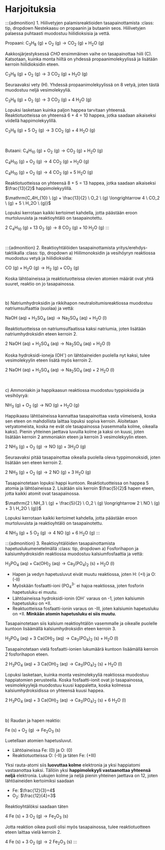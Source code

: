 # Harjoituksia

:::{admonition} 1. Hiilivetyjen palamisreaktioiden tasapainottamista
:class: tip, dropdown
Nestekaasu on propaanin ja butaanin seos. Hiilivetyjen palaessa puhtaasti muodostuu hiilidioksisia ja vettä.

Propaani: $\mathrm{C_3H_8 \ (g) + O_2 \ (g) \longrightarrow CO_2 \ (g) + H_2O \ (g)}$

Aakkosjärjestyksessä *CHO* ensimmäinen vaihe on tasapainottaa hiili (C). Katsotaan, kuinka monta hiiltä on yhdessä propaanimolekyylissä ja lisätään kerroin hiilidioksidin eteen.

$\mathrm{C_3H_8 \ (g) + O_2 \ (g) \longrightarrow 3 \ CO_2 \ (g) + H_2O \ (g)}$

Seuraavaksi vety (H). Yhdessä propaanimolekyylissä on 8 vetyä, joten tästä muodostuu neljä vesimolekyyliä.

$\mathrm{C_3H_8 \ (g) + O_2 \ (g) \longrightarrow 3 \ CO_2 \ (g) + 4 \ H_2O \ (g)}$

Lopuksi lasketaan kuinka paljon happea tarvitaan yhteensä. Reaktiotuotteissa on yhteensä 6 + 4 = 10 happea, jotka saadaan aikaiseksi viidellä happimolekyylillä.

$\mathrm{C_3H_8 \ (g) + 5 \ O_2 \ (g) \longrightarrow 3 \ CO_2 \ (g) + 4 \ H_2O \ (g)}$

<br>

Butaani: $\mathrm{C_4H_{10} \ (g) + O_2 \ (g) \longrightarrow CO_2 \ (g) + H_2O \ (g)}$

$\mathrm{C_4H_{10} \ (g) + O_2 \ (g) \longrightarrow 4 \ CO_2 \ (g) + H_2O \ (g)}$

$\mathrm{C_4H_{10} \ (g) + O_2 \ (g) \longrightarrow 4 \ CO_2 \ (g) + 5 \ H_2O \ (g)}$

Reaktiotuotteissa on yhteensä 8 + 5 = 13 happea, jotka saadaan aikaiseksi $\frac{13}{2}$ happimolekyylillä.

$\mathrm{C_4H_{10} \ (g) + \frac{13}{2} \ O_2 \ (g) \longrightarrow 4 \ CO_2 \ (g) + 5 \ H_2O \ (g)}$

Lopuksi kerrotaan kaikki kertoimet kahdella, jotta päästään eroon murtoluvuista ja reaktioyhtälö on tasapainotettu.

$\mathrm{2 \ C_4H_{10} \ (g) + 13 \ O_2 \ (g) \longrightarrow 8 \ CO_2 \ (g) + 10 \ H_2O \ (g)}$
:::

<br>

:::{admonition} 2. Reaktioyhtälöiden tasapainottamista yritys/erehdys-taktiikalla
:class: tip, dropdown
a) Hiilimonoksidin ja vesihöyryn reaktiossa muodostuu vetyä ja hiilidioksidia:

$\mathrm{CO \ (g) + H_2O \ (g) \longrightarrow H_2 \ (g) + CO_2 \ (g)}$

Koska lähtöaineissa ja reaktiotuotteissa olevien atomien määrät ovat yhtä suuret, reaktio on jo tasapainossa.

<br>

b) Natriumhydroksidin ja rikkihapon neutraloitumisreaktiossa muodostuu natriumsulfaattia (suolaa) ja vettä:

$\mathrm{NaOH \ (aq) + H_2SO_4 \ (aq) \longrightarrow Na_2SO_4 \ (aq) + H_2O \ (l)}$

Reaktiotuotteissa on natriumsulfaatissa kaksi natriumia, joten lisätään natriumhydroksidin eteen kerroin 2.

$\mathrm{2 \ NaOH \ (aq) + H_2SO_4 \ (aq) \longrightarrow Na_2SO_4 \ (aq) + H_2O \ (l)}$

Koska hydroksidi-ioneja (OH<sup>-</sup>) on lähtöaineiden puolella nyt kaksi, tulee vesimolekyylin eteen lisätä myös kerroin 2.

$\mathrm{2 \ NaOH \ (aq) + H_2SO_4 \ (aq) \longrightarrow Na_2SO_4 \ (aq) + 2 \ H_2O \ (l)}$

<br>

c) Ammoniakin ja happikaasun reaktiossa muodostuu typpioksidia ja vesihöyryä:

$\mathrm{NH_3 \ (g) + O_2 \ (g) \longrightarrow NO \ (g) + H_2O \ (g)}$

Happikaasu lähtöaineissa kannattaa tasapainottaa vasta viimeisenä, koska sen eteen on mahdollista laittaa lopuksi sopiva kerroin. Aloitetaan vetyatomeista, koska ne evät ole tasapainossa (vasemmalla kolme, oikealla kaksi). Pienin yhteinen jaettava luvuilla kolme ja kaksi on kuusi, joten lisätään kerroin 2 ammoniakin eteen ja kerroin 3 vesimolekyylin eteen.

$\mathrm{2 \ NH_3 \ (g) + O_2 \ (g) \longrightarrow NO \ (g) + 3 H_2O \ (g)}$

Seuraavaksi pitää tasapainottaa oikealla puolella oleva typpimonoksidi, joten lisätään sen eteen kerroin 2.

$\mathrm{2 \ NH_3 \ (g) + O_2 \ (g) \longrightarrow 2 \ NO \ (g) + 3 \ H_2O \ (g)}$

Tasapainotetaan lopuksi happi kuntoon. Reaktiotuotteissa on happea 5 atomia ja lähtöaineissa 2. Lisätään siis kerroin $\frac{5}{2}$ hapen eteen, jotta kaikki atomit ovat tasapainossa.

$\mathrm{2 \ NH_3 \ (g) + \frac{5}{2} \ O_2 \ (g) \longrightarrow 2 \ NO \ (g) + 3 \ H_2O \ (g)}$

Lopuksi kerrotaan kaikki kertoimet kahdella, jotta päästään eroon murtoluvuista ja reaktioyhtälö on tasapainotettu.

$\mathrm{4 \ NH_3 \ (g) + 5 \ O_2 \ (g) \longrightarrow 4 \ NO \ (g) + 6 \ H_2O \ (g)}$
:::

:::{admonition} 3. Reaktioyhtälöiden tasapainottamista hapetuslukumenetelmällä
:class: tip, dropdown
a) Fosforihapon ja kalsiumhydroksidin reaktiossa muodostuu kalsiumfosfaattia ja vettä:

$\mathrm{H_3PO_4 \ (aq) + Ca(OH)_2 \ (aq) \rightarrow Ca_3(PO_4)_2 \ (s) + H_2O \ (l)}$

- Hapen ja vedyn hapetusluvut eivät muutu reaktiossa, joten H: (+I) ja O: (-II)
- Myöskään fosfaatti-ioni (PO<sub>4</sub><sup>3-</sup> ei hajoa reaktiossa, joten fosforin hapetusluku ei muutu.
- Lähtöaineissa hydroksidi-ionin (OH<sup>-</sup> varaus on -1, joten kalsiumin hapetusluku on +II.
- Reaktuotteissa fosfaatti-ionin varaus on -III, joten kalsiumin hapetusluku on +II. **Minkään atomin hapetusluku ei siis muutu.**

Tasapainotetaan siis kalsium reaktioyhtälön vasemmalle ja oikealle puolelle kuntoon lisäämällä kalsiumhydroksidin eteen kerroin 3.

$\mathrm{H_3PO_4 \ (aq) + 3 \ Ca(OH)_2 \ (aq) \rightarrow Ca_3(PO_4)_2 \ (s) + H_2O \ (l)}$

Tasapainotetaan vielä fosfaatti-ionien lukumäärä kuntoon lisäämällä kerroin 2 fosforihapon eteen.

$\mathrm{2 \ H_3PO_4 \ (aq) + 3 \ Ca(OH)_2 \ (aq) \rightarrow Ca_3(PO_4)_2 \ (s) + H_2O \ (l)}$

Lopuksi lasketaan, kuinka monta vesimolekyyliä reaktiossa muodostuu happiatomien perusteella. Koska fosfaatti-ionit ovat jo tasapainossa, vesimolekyylejä muodostuu kuusi kappaletta, koska kolmessa kalsiumhydroksidissa on yhteensä kuusi happea.

$\mathrm{2 \ H_3PO_4 \ (aq) + 3 \ Ca(OH)_2 \ (aq) \rightarrow Ca_3(PO_4)_2 \ (s) + 6 \ H_2O \ (l)}$

<br>

b) Raudan ja hapen reaktio:

$\mathrm{Fe \ (s) + O_2 \ (g) \longrightarrow Fe_2O_3 \ (s)}$

Luetellaan atomien hapetusluvut.
- Lähtöaineissa Fe: (0) ja O: (0)
- Reaktiotuotteissa O: (-II) ja täten Fe: (+III)

Yksi rauta-atomi siis **luovuttaa kolme** elektronia ja yksi happiatomi vastaanottaa kaksi.  Tällöin yksi **happimolekyyli vastaanottaa yhteensä neljä** elektronia. Lukujen kolme ja neljä pienin yhteinen jaettava on 12, joten lähtöaineiden kertoimiksi saadaan
- Fe: $\frac{12}{3}=4$
- O<sub>2</sub>: $\frac{12}{4}=3$

Reaktioyhtälöksi saadaan täten

$\mathrm{4 \ Fe \ (s) + 3 \ O_2 \ (g) \longrightarrow Fe_2O_3 \ (s)}$

Jotta reaktion oikea puoli olisi myös tasapainossa, tulee reaktiotuotteen eteen laittaa vielä kerroin 2.

$\mathrm{4 \ Fe \ (s) + 3 \ O_2 \ (g) \longrightarrow 2 \ Fe_2O_3 \ (s)}$
:::